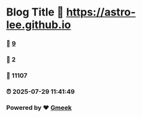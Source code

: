 # Blog Title :link: https://astro-lee.github.io 
### :page_facing_up: [9](https://astro-lee.github.io/tag.html) 
### :speech_balloon: 2 
### :hibiscus: 11107 
### :alarm_clock: 2025-07-29 11:41:49 
### Powered by :heart: [Gmeek](https://github.com/Meekdai/Gmeek)
